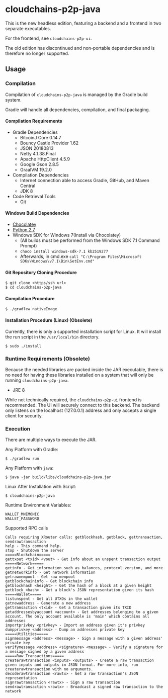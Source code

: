 # cloudchains-p2p-java

This is the new headless edition, featuring a backend and a frontend in two separate executables.

For the frontend, see `cloudchains-p2p-ui`.

The old edition has discontinued and non-portable dependencies and is therefore no longer supported.

## Usage

### Compilation

Compilation of `cloudchains-p2p-java` is managed by the Gradle build system.

Gradle will handle all dependencies, compilation, and final packaging.

#### Compilation Requirements

* Gradle Dependencies
    * BitcoinJ Core 0.14.7
    * Bouncy Castle Provider 1.62
    * JSON 20180813
    * Netty 4.1.38.Final
    * Apache HttpClient 4.5.9
    * Google Gson 2.8.5
    * GraalVM 19.2.0
* Compilation Dependencies
    * Internet connection able to access Gradle, GitHub, and Maven Central
    * JDK 8
* Code Retrieval Tools
    * Git

#### Windows Build Dependencies
* [Chocolatey](https://chocolatey.org/)
* [Python 2.7](https://www.python.org/downloads/release)
* Windows SDK for Windows 7(Install via Chocolatey) 
    * (All builds must be performed from the Windows SDK 7.1 Command Prompt)
    * `choco install windows-sdk-7.1 kb2519277`
    * Afterwards, in cmd.exe `call "C:\Program Files\Microsoft SDKs\Windows\v7.1\Bin\SetEnv.cmd"`

#### Git Repository Cloning Procedure

```
$ git clone <https/ssh url>
$ cd cloudchains-p2p-java
```
    
#### Compilation Procedure

```
$ ./gradlew nativeImage
```

#### Installation Procedure (Linux) (Obsolete)

Currently, there is only a supported installation script for Linux. It will install the run script in the `/usr/local/bin` directory.

```
$ sudo ./install
```

### Runtime Requirements (Obsolete)

Because the needed libraries are packed inside the JAR executable, there is no need for having these libraries installed on a system that will only be running `cloudchains-p2p-java`.

* JRE 8

While not technically required, the `cloudchains-p2p-ui` frontend is recommended. The UI will securely connect to this backend. The backend only listens on the localhost (127.0.0.1) address and only accepts a single client for security.

### Execution

There are multiple ways to execute the JAR.

Any Platform with Gradle:

```
$ ./gradlew run
```

Any Platform with `java`:

```
$ java -jar build/libs/cloudchains-p2p-java.jar
```

Linux After Installation with Script:

```
$ cloudchains-p2p-java
```

Runtime Environment Variables:
```
WALLET_MNEMONIC
WALLET_PASSWORD
```

Supported RPC calls
```
Calls requiring XRouter calls: getblockhash, getblock, gettransaction, sendrawtransaction
help - This command help.
stop - Shutdown the server
=====Blockchain=====
gettxout <txid> <vout> - Get info about an unspent transaction output
=====Network=====
getinfo - Get information such as balances, protocol version, and more
getnetworkinfo - Get network information
getrawmempool - Get raw mempool
getblockchaininfo - Get blockchain info
getblockhash <height> - Get the hash of a block at a given height
getblock <hash> - Get a block's JSON representation given its hash
=====Wallet=====
listunspent - Get all UTXOs in the wallet
getnewaddress - Generate a new address
gettransaction <txid> - Get a transaction given its TXID
getaddressesbyaccount <account> - Get addresses belonging to a given account. The only account available is 'main' which contains all addresses
importprivkey <privkey> - Import an address given it's privkey
dumpprivkey <address> - Dump an addresses private key
=====Utilities=====
signmessage <address> <message> - Sign a message with a given address' private key
verifymessage <address> <signature> <message> - Verify a signature for a message signed by a given address
=====Raw Transactions=====
createrawtransaction <inputs> <outputs> - Create a raw transaction given inputs and outputs in JSON format. For more info, run createrawtransaction with no arguments.
decoderawtransaction <rawtx> - Get a raw transaction's JSON representation
signrawtransaction <rawtx> - Sign a raw transaction
sendrawtransaction <rawtx> - Broadcast a signed raw transaction to the network
```
